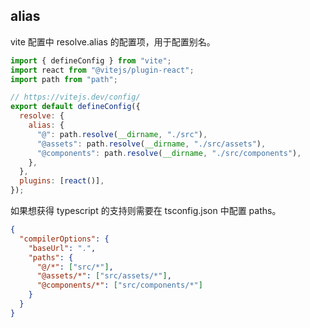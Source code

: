 ## alias

vite 配置中 resolve.alias 的配置项，用于配置别名。

```js
import { defineConfig } from "vite";
import react from "@vitejs/plugin-react";
import path from "path";

// https://vitejs.dev/config/
export default defineConfig({
  resolve: {
    alias: {
      "@": path.resolve(__dirname, "./src"),
      "@assets": path.resolve(__dirname, "./src/assets"),
      "@components": path.resolve(__dirname, "./src/components"),
    },
  },
  plugins: [react()],
});
```

如果想获得 typescript 的支持则需要在 tsconfig.json 中配置 paths。

```json
{
  "compilerOptions": {
    "baseUrl": ".",
    "paths": {
      "@/*": ["src/*"],
      "@assets/*": ["src/assets/*"],
      "@components/*": ["src/components/*"]
    }
  }
}
```
